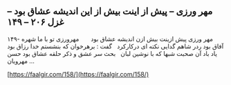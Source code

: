 ## مهر ورزی – پیش از اینت بیش از این اندیشه عشاق بود – غزل ۲۰۶ – ۱۴۹


۱۴۹- مهر ورزی پیش ازینت بیش ازن اندیشه عشاق بود       مهرورزی تو با ما شهره آفاق بود ردر شاهم گدایی نکته ای درکارکرد   گفت : برهرخوان که بنشستم خدا رزاق بود یاد باد آن صحبت شبها که با نوشین لبان   بحث سر عشق و ذکر حلقه عشاق بود حسن مهرویان &#8230;

[https://faalgir.com/158/](https://faalgir.com/158/) 
